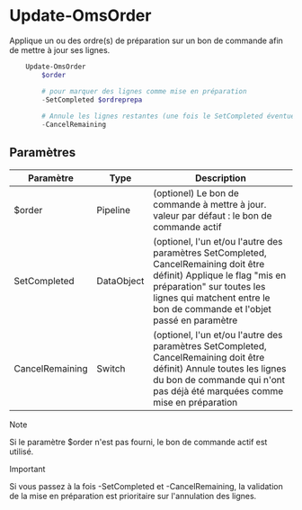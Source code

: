 # Update-OmsOrder

Applique un ou des ordre(s) de préparation sur un bon de commande afin de mettre à jour ses lignes.

```powershell
    Update-OmsOrder
        $order

        # pour marquer des lignes comme mise en préparation 
        -SetCompleted $ordreprepa
        
        # Annule les lignes restantes (une fois le SetCompleted éventuel appliqué)
        -CancelRemaining
```

## Paramètres

|Paramètre|Type|Description|
|---|---|---|
|$order|Pipeline|(optionel) Le bon de commande à mettre à jour. valeur par défaut : le bon de commande actif|
|SetCompleted|DataObject| (optionel, l'un et/ou l'autre des paramètres SetCompleted, CancelRemaining doit être définit) Applique le flag "mis en préparation" sur toutes les lignes qui matchent entre le bon de commande et l'objet passé en paramètre|
|CancelRemaining|Switch|(optionel, l'un et/ou l'autre des paramètres SetCompleted, CancelRemaining doit être définit) Annule toutes les lignes du bon de commande qui n'ont pas déjà été marquées comme mise en préparation|

> [!NOTE]
> Si le paramètre $order n'est pas fourni, le bon de commande actif est utilisé.

> [!IMPORTANT]
> Si vous passez à la fois -SetCompleted et -CancelRemaining, la validation de la mise en préparation est prioritaire sur l'annulation des lignes.